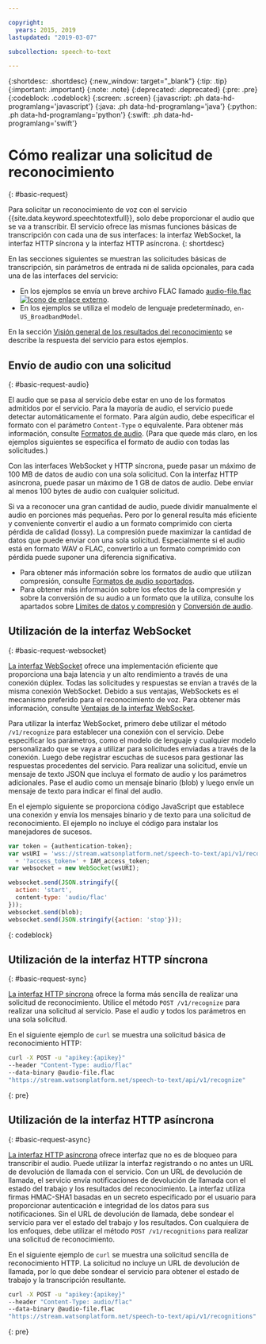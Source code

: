```yaml
---

copyright:
  years: 2015, 2019
lastupdated: "2019-03-07"

subcollection: speech-to-text

---
```


{:shortdesc: .shortdesc}
{:new_window: target="_blank"}
{:tip: .tip}
{:important: .important}
{:note: .note}
{:deprecated: .deprecated}
{:pre: .pre}
{:codeblock: .codeblock}
{:screen: .screen}
{:javascript: .ph data-hd-programlang='javascript'}
{:java: .ph data-hd-programlang='java'}
{:python: .ph data-hd-programlang='python'}
{:swift: .ph data-hd-programlang='swift'}

# Cómo realizar una solicitud de reconocimiento
{: #basic-request}

Para solicitar un reconocimiento de voz con el servicio {{site.data.keyword.speechtotextfull}}, solo debe proporcionar el audio que se va a transcribir. El servicio ofrece las mismas funciones básicas de transcripción con cada una de sus interfaces: la interfaz WebSocket, la interfaz HTTP síncrona y la interfaz HTTP asíncrona.
{: shortdesc}

En las secciones siguientes se muestran las solicitudes básicas de transcripción, sin parámetros de entrada ni de salida opcionales, para cada una de las interfaces del servicio:

-   En los ejemplos se envía un breve archivo FLAC llamado <a target="_blank" href="https://watson-developer-cloud.github.io/doc-tutorial-downloads/speech-to-text/audio-file.flac" download="audio-file.flac">audio-file.flac <img src="../../icons/launch-glyph.svg" alt="Icono de enlace externo" title="Icono de enlace externo"></a>.
-   En los ejemplos se utiliza el modelo de lenguaje predeterminado, `en-US_BroadbandModel`.

En la sección [Visión general de los resultados del reconocimiento](/docs/services/speech-to-text/basic-response.html) se describe la respuesta del servicio para estos ejemplos.

## Envío de audio con una solicitud
{: #basic-request-audio}

El audio que se pasa al servicio debe estar en uno de los formatos admitidos por el servicio. Para la mayoría de audio, el servicio puede detectar automáticamente el formato. Para algún audio, debe especificar el formato con el parámetro `Content-Type` o equivalente. Para obtener más información, consulte [Formatos de audio](/docs/services/speech-to-text/audio-formats.html). (Para que quede más claro, en los ejemplos siguientes se especifica el formato de audio con todas las solicitudes.)

Con las interfaces WebSocket y HTTP síncrona, puede pasar un máximo de 100 MB de datos de audio con una sola solicitud. Con la interfaz HTTP asíncrona, puede pasar un máximo de 1 GB de datos de audio. Debe enviar al menos 100 bytes de audio con cualquier solicitud.

Si va a reconocer una gran cantidad de audio, puede dividir manualmente el audio en porciones más pequeñas. Pero por lo general resulta más eficiente y conveniente convertir el audio a un formato comprimido con cierta pérdida de calidad (lossy). La compresión puede maximizar la cantidad de datos que puede enviar con una sola solicitud. Especialmente si el audio está en formato WAV o FLAC, convertirlo a un formato comprimido con pérdida puede suponer una diferencia significativa.

-   Para obtener más información sobre los formatos de audio que utilizan compresión, consulte [Formatos de audio soportados](/docs/services/speech-to-text/audio-formats.html#formats).
-   Para obtener más información sobre los efectos de la compresión y sobre la conversión de su audio a un formato que la utiliza, consulte los apartados sobre [Límites de datos y compresión](/docs/services/speech-to-text/audio-formats.html#limits) y [Conversión de audio](/docs/services/speech-to-text/audio-formats.html#conversion).

## Utilización de la interfaz WebSocket
{: #basic-request-websocket}

[La interfaz WebSocket](/docs/services/speech-to-text/websockets.html) ofrece una implementación eficiente que proporciona una baja latencia y un alto rendimiento a través de una conexión dúplex. Todas las solicitudes y respuestas se envían a través de la misma conexión WebSocket. Debido a sus ventajas, WebSockets es el mecanismo preferido para el reconocimiento de voz. Para obtener más información, consulte [Ventajas de la interfaz WebSocket](/docs/services/speech-to-text/developer-overview.html#advantages).

Para utilizar la interfaz WebSocket, primero debe utilizar el método `/v1/recognize` para establecer una conexión con el servicio. Debe especificar los parámetros, como el modelo de lenguaje y cualquier modelo personalizado que se vaya a utilizar para solicitudes enviadas a través de la conexión. Luego debe registrar escuchas de sucesos para gestionar las respuestas procedentes del servicio. Para realizar una solicitud, envíe un mensaje de texto JSON que incluya el formato de audio y los parámetros adicionales. Pase el audio como un mensaje binario (blob) y luego envíe un mensaje de texto para indicar el final del audio.

En el ejemplo siguiente se proporciona código JavaScript que establece una conexión y envía los mensajes binario y de texto para una solicitud de reconocimiento. El ejemplo no incluye el código para instalar los manejadores de sucesos.

```javascript
var token = {authentication-token};
var wsURI = 'wss://stream.watsonplatform.net/speech-to-text/api/v1/recognize'
  + '?access_token=' + IAM_access_token;
var websocket = new WebSocket(wsURI);

websocket.send(JSON.stringify({
  action: 'start',
  content-type: 'audio/flac'
}));
websocket.send(blob);
websocket.send(JSON.stringify({action: 'stop'}));
```
{: codeblock}

## Utilización de la interfaz HTTP síncrona
{: #basic-request-sync}

[La interfaz HTTP síncrona](/docs/services/speech-to-text/http.html) ofrece la forma más sencilla de realizar una solicitud de reconocimiento. Utilice el método `POST /v1/recognize` para realizar una solicitud al servicio. Pase el audio y todos los parámetros en una sola solicitud.

En el siguiente ejemplo de `curl` se muestra una solicitud básica de reconocimiento HTTP:

```bash
curl -X POST -u "apikey:{apikey}"
--header "Content-Type: audio/flac"
--data-binary @audio-file.flac
"https://stream.watsonplatform.net/speech-to-text/api/v1/recognize"
```
{: pre}

## Utilización de la interfaz HTTP asíncrona
{: #basic-request-async}

[La interfaz HTTP asíncrona](/docs/services/speech-to-text/async.html) ofrece interfaz que no es de bloqueo para transcribir el audio. Puede utilizar la interfaz registrando o no antes un URL de devolución de llamada con el servicio. Con un URL de devolución de llamada, el servicio envía notificaciones de devolución de llamada con el estado del trabajo y los resultados del reconocimiento. La interfaz utiliza firmas HMAC-SHA1 basadas en un secreto especificado por el usuario para proporcionar autenticación e integridad de los datos para sus notificaciones. Sin el URL de devolución de llamada, debe sondear el servicio para ver el estado del trabajo y los resultados. Con cualquiera de los enfoques, debe utilizar el método `POST /v1/recognitions` para realizar una solicitud de reconocimiento.

En el siguiente ejemplo de `curl` se muestra una solicitud sencilla de reconocimiento HTTP. La solicitud no incluye un URL de devolución de llamada, por lo que debe sondear el servicio para obtener el estado de trabajo y la transcripción resultante.

```bash
curl -X POST -u "apikey:{apikey}"
--header "Content-Type: audio/flac"
--data-binary @audio-file.flac
"https://stream.watsonplatform.net/speech-to-text/api/v1/recognitions"
```
{: pre}
